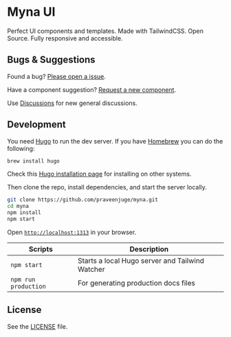 # Myna UI

Perfect UI components and templates. Made with TailwindCSS. Open Source. Fully responsive and accessible.

## Bugs & Suggestions

Found a bug? [Please open a issue](https://github.com/praveenjuge/myna/issues/new/choose).

Have a component suggestion? [Request a new component](https://github.com/praveenjuge/myna/issues/new/choose).

Use [Discussions](https://github.com/praveenjuge/myna/discussions) for new general discussions.

## Development

You need [Hugo](https://gohugo.io/) to run the dev server. If you have [Homebrew](https://brew.sh/) you can do the following:

```sh
brew install hugo
```

Check this [Hugo installation page](https://gohugo.io/getting-started/installing/) for installing on other systems.

Then clone the repo, install dependencies, and start the server locally.

```sh
git clone https://github.com/praveenjuge/myna.git
cd myna
npm install
npm start
```

Open [`http://localhost:1313`](http://localhost:1313) in your browser.

| Scripts              | Description                                     |
| -------------------- | ----------------------------------------------- |
| `npm start`          | Starts a local Hugo server and Tailwind Watcher |
| `npm run production` | For generating production docs files            |

## License

See the [LICENSE](https://github.com/praveenjuge/myna/blob/main/LICENSE) file.
